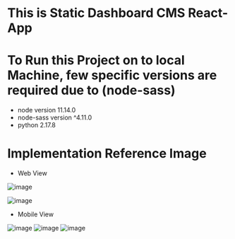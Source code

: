 #  This is Static Dashboard CMS React-App


#  To Run this Project on to local Machine, few  specific versions are required due to (node-sass)

- node version 11.14.0
- node-sass version ^4.11.0
- python 2.17.8

  
# Implementation Reference Image

- Web View

![image](https://github.com/jayd0001/dashboard-cms/assets/81345945/17086924-ed6a-4d8d-8656-60fec1e392b2)


![image](https://github.com/jayd0001/dashboard-cms/assets/81345945/128c7b4f-a424-4002-abb7-35ee5fb20fb8)




- Mobile View

![image](https://github.com/jayd0001/dashboard-cms/assets/81345945/ae4ca703-9f8a-463f-879d-6682f7f4cb42)   ![image](https://github.com/jayd0001/dashboard-cms/assets/81345945/3cec4a68-ea67-411d-b9a9-6c9a154db9d3)     ![image](https://github.com/jayd0001/dashboard-cms/assets/81345945/c0a4952b-e03e-4781-b22b-777060f9978c)




